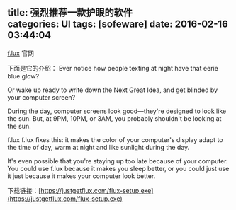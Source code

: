 title: 强烈推荐一款护眼的软件			
categories: UI
tags: [sofeware]
date: 2016-02-16 03:44:04
---

[f.lux](https://justgetflux.com/) 官网

下面是它的介绍：
Ever notice how people texting at night have that eerie blue glow?

Or wake up ready to write down the Next Great Idea, and get blinded by your computer screen?

During the day, computer screens look good—they're designed to look like the sun. But, at 9PM, 10PM, or 3AM, you probably shouldn't be looking at the sun.

f.lux
f.lux fixes this: it makes the color of your computer's display adapt to the time of day, warm at night and like sunlight during the day.

It's even possible that you're staying up too late because of your computer. You could use f.lux because it makes you sleep better, or you could just use it just because it makes your computer look better.

下载链接：[https://justgetflux.com/flux-setup.exe](https://justgetflux.com/flux-setup.exe)
